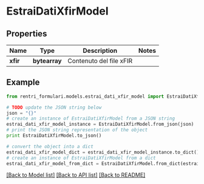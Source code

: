 # EstraiDatiXfirModel


## Properties
Name | Type | Description | Notes
------------ | ------------- | ------------- | -------------
**xfir** | **bytearray** | Contenuto del file xFIR | 

## Example

```python
from rentri_formulari.models.estrai_dati_xfir_model import EstraiDatiXfirModel

# TODO update the JSON string below
json = "{}"
# create an instance of EstraiDatiXfirModel from a JSON string
estrai_dati_xfir_model_instance = EstraiDatiXfirModel.from_json(json)
# print the JSON string representation of the object
print EstraiDatiXfirModel.to_json()

# convert the object into a dict
estrai_dati_xfir_model_dict = estrai_dati_xfir_model_instance.to_dict()
# create an instance of EstraiDatiXfirModel from a dict
estrai_dati_xfir_model_from_dict = EstraiDatiXfirModel.from_dict(estrai_dati_xfir_model_dict)
```
[[Back to Model list]](../README.md#documentation-for-models) [[Back to API list]](../README.md#documentation-for-api-endpoints) [[Back to README]](../README.md)


